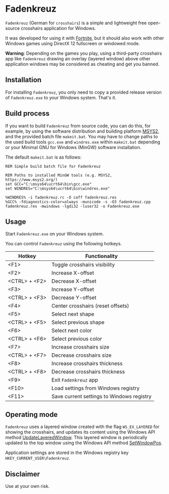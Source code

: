 # Fadenkreuz

`Fadenkreuz` (German for `crosshairs`) is a simple and lightweight free open-source crosshairs application for Windows.

It was developed for using it with [Fortnite](https://www.fortnite.com/), but it should also work with other Windows games using DirectX 12 fullscreen or windowed mode.

**Warning**: Depending on the games you play, using a third-party crosshairs app like `Fadenkreuz` drawing an overlay (layered window) above other application windows may be considered as cheating and get you banned.


## Installation

For installing `Fadenkreuz`, you only need to copy a provided release version of `Fadenkreuz.exe` to your Windows system. That's it. 


## Build process

If you want to build `Fadenkreuz` from source code, you can do this, for example, by using the software distribution and building platform [MSYS2](https://www.msys2.org/), and the provided batch file `makeit.bat`. You may have to change paths to the used build tools `gcc.exe` and `windres.exe` within `makeit.bat` depending or your Minimal GNU for Windows (MinGW) software installation.

The default `makeit.bat` is as follows:

```
REM Simple build batch file for Fadenkreuz

REM Paths to installed MinGW tools (e.g. MSYS2, https://www.msys2.org/)
set GCC="C:\msys64\ucrt64\bin\gcc.exe"
set WINDRES="C:\msys64\ucrt64\bin\windres.exe"

%WINDRES% -i fadenkreuz.rc -O coff fadenkreuz.res
%GCC% -fdiagnostics-color=always -municode -s -O3 fadenkreuz.cpp fadenkreuz.res -mwindows -lgdi32 -luser32 -o Fadenkreuz.exe
```


## Usage

Start `Fadenkreuz.exe` on your Windows system.

You can control `Fadenkreuz` using the following hotkeys.

| Hotkey            | Functionality                             |
| ----------------- | ----------------------------------------- |
| \<F1\>            | Toggle crosshairs visibility              |
| \<F2\>            | Increase X-offset                         |
| \<CTRL\> + \<F2\> | Decrease X-offset                         |
| \<F3\>            | Increase Y-offset                         |
| \<CTRL\> + \<F3\> | Decrease Y-offset                         |
| \<F4\>            | Center crosshairs (reset offsets)         |
| \<F5\>            | Select next shape                         |
| \<CTRL\> + \<F5\> | Select previous shape                     |
| \<F6\>            | Select next color                         |
| \<CTRL\> + \<F6\> | Select previous color                     |
| \<F7\>            | Increase crosshairs size                  |
| \<CTRL\> + \<F7\> | Decrease crosshairs size                  |
| \<F8\>            | Increase crosshairs thickness             |
| \<CTRL\> + \<F8\> | Decrease crosshairs thickness             |
| \<F9\>            | Exit `Fadenkreuz` app                     |
| \<F10\>           | Load settings from Windows registry       |
| \<F11\>           | Save current settings to Windows registry |


## Operating mode

`Fadenkreuz` uses a layered window created with the flag `WS_EX_LAYERED` for showing the crosshairs, and updates its content using the Windows API method [UpdateLayeredWindow](https://learn.microsoft.com/en-us/windows/win32/api/winuser/nf-winuser-updatelayeredwindow). This layered window is periodically updated to the top window using the Windows API method [SetWindowPos](https://learn.microsoft.com/en-us/windows/win32/api/winuser/nf-winuser-setwindowpos).

Application settings are stored in the Windows registry key `HKEY_CURRENT_USER\Fadenkreuz`.


## Disclaimer

Use at your own risk.
